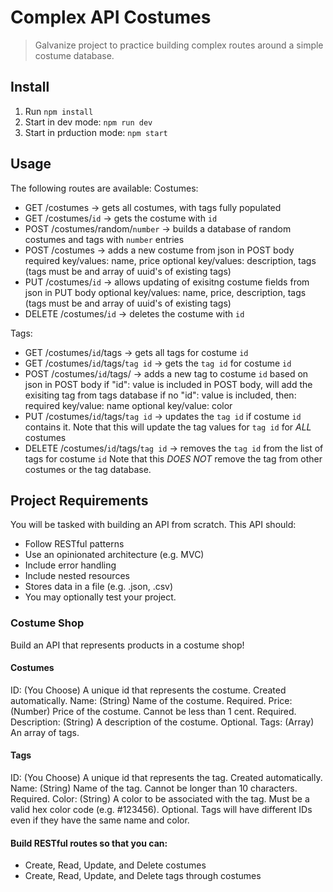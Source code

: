 # Complex API Costumes
> Galvanize project to practice building complex routes around a simple costume database.

## Install
1. Run `npm install`
2. Start in dev mode: `npm run dev`
3. Start in prduction mode: `npm start`

## Usage
The following routes are available:
Costumes:
* GET /costumes -> gets all costumes, with tags fully populated
* GET /costumes/`id` -> gets the costume with `id`
* POST /costumes/random/`number` -> builds a database of random costumes and tags with `number` entries
* POST /costumes -> adds a new costume from json in POST body
    required key/values: name, price
    optional key/values: description, tags (tags must be and array of uuid's of existing tags)
* PUT /costumes/`id` -> allows updating of exisitng costume fields from json in PUT body
    optional key/values: name, price, description, tags (tags must be and array of uuid's of existing tags)
* DELETE /costumes/`id` -> deletes the costume with `id`

Tags:
* GET /costumes/`id`/tags -> gets all tags for costume `id`
* GET /costumes/`id`/tags/`tag id` -> gets the `tag id` for costume `id`
* POST /costumes/`id`/tags/ -> adds a new tag to costume `id` based on json in POST body
    if "id": value is included in POST body, will add the exisiting tag from tags database
    if no "id": value is included, then:
      required key/value: name
      optional key/value: color
* PUT /costumes/`id`/tags/`tag id` -> updates the `tag id` if costume `id` contains it.
    Note that this will update the tag values for `tag id` for *ALL* costumes
* DELETE /costumes/`id`/tags/`tag id` -> removes the `tag id` from the list of tags for costume `id`
    Note that this *DOES NOT* remove the tag from other costumes or the tag database.

## Project Requirements
You will be tasked with building an API from scratch. This API should:
* Follow RESTful patterns
* Use an opinionated architecture (e.g. MVC)
* Include error handling
* Include nested resources
* Stores data in a file (e.g. .json, .csv)
* You may optionally test your project.

### Costume Shop
Build an API that represents products in a costume shop!

#### Costumes
ID: (You Choose) A unique id that represents the costume. Created automatically.
Name: (String) Name of the costume. Required.
Price: (Number) Price of the costume. Cannot be less than 1 cent. Required.
Description: (String) A description of the costume. Optional.
Tags: (Array) An array of tags.
#### Tags
ID: (You Choose) A unique id that represents the tag. Created automatically.
Name: (String) Name of the tag. Cannot be longer than 10 characters. Required.
Color: (String) A color to be associated with the tag. Must be a valid hex color code (e.g. #123456). Optional.
Tags will have different IDs even if they have the same name and color.
#### Build RESTful routes so that you can:
* Create, Read, Update, and Delete costumes
* Create, Read, Update, and Delete tags through costumes

